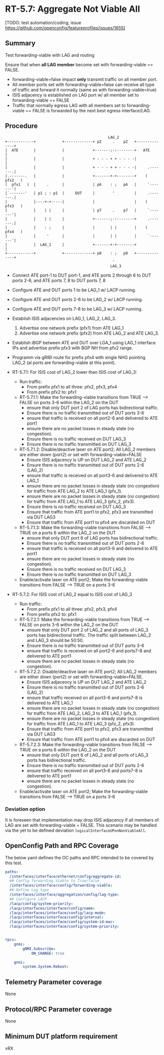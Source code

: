 # RT-5.7: Aggregate Not Viable All
[TODO: test automation/coding; issue https://github.com/openconfig/featureprofiles/issues/1655]
## Summary

Test forwarding-viable with LAG and routing

Ensure that when **all LAG member** become set with forwarding-viable == FALSE.
- forwarding-viable=false impact **only** transmit traffic on all member port.
- All member ports set with forwarding-viable=false can receive all type of
  traffic and forward it normally (same as with forwarding-viable=true)
- ISIS adjacency is established on LAG port w/ all member set to
  forwarding-viable == FALSE
- Traffic that normally egress LAG with all members set to forwarding-viable ==
  FALSE is forwarded by the next best egress interface/LAG.

## Procedure

```
                                               LAG_2
+------------+            +-------------+ p2     .    p2   +--------------+
|  ATE       |            |             +-------;-:--------+   ATE        |
|            |            |             + - - - + + - - - -|              |
|            |            |             + - - - + + - - - -|     .-------.|
|.-------.   |            |             +-------+-+--------+    (  pfx2   )
(  pfx1   )  |     .      |             | p6    : ;   p6   |     `-------'|
|`-------'   | p1 ; : p1  |     DUT     |        '         |     .-------.|
|            |----+-+-----|             |                  |    (  pfx3   )
|            |    | |     |             | p7     .    p7   |     `-------'|
|            |    | |     |             +-------;-:--------+     .-------.|
|            |    : ;     |             |       | |        |    (  pfx4   )
|            |     '      |             |       | |        |     `-------'|
|            |  LAG_1     |             +-------+-+--------+              |
+------------+            +-------------+ p8    : ;   p8   +--------------+
                                                 '
                                                LAG_3

```

- Connect ATE port-1 to DUT port-1, and ATE ports 2 through 6 to DUT ports 2-6,
  and ATE ports 7, 8 to DUT ports 7, 8
- Configure ATE and DUT ports 1 to be LAG_1 w/ LACP running.
- Configure ATE and DUT ports 2-6 to be LAG_2 w/ LACP running.
- Configure ATE and DUT ports 7-8 to be LAG_3 w/ LACP running.
- Establish ISIS adjacencies on LAG_1, LAG_2, LAG_3.
  1. Advertise one network prefix (pfx1) from ATE LAG_1
  1. Advertise one network prefix (pfx2) from ATE LAG_2 and ATE LAG_3.
- Establish iBGP between ATE and DUT over LGA_1 using LAG_1 interface IPs and advertise prefix pfx3 with BGP NH from pfx2 range.
- Programm via gRIBI route for prefix pfx4 with single NHG pointing LAG_2 (al
  ports are forwarding-viable at this point).
  
- RT-5.7.1: For ISIS cost of LAG_2 lower than ISIS cost of LAG_3:
  - Run traffic:
    - From prefix pfx1 to all three: pfx2, pfx3, pfx4
    - From prefix pfx2 to: pfx1
  - RT-5.7.1.1: Make the forwarding-viable transitions from TRUE --> FALSE on ports 3-6
    within the LAG_2 on the DUT
    - ensure that only DUT port 2 of LAG ports has bidirectional traffic.
    - Ensure there is no traffic transmitted out of DUT ports 3-6
    - ensure that traffic is received on all port2-6 and delivered to ATE port1
    - ensure there are no packet losses in steady state (no congestion).
    - Ensure there is no traffic received on DUT LAG_3
    - Ensure there is no traffic transmitted on DUT LAG_3
  - RT-5.7.1.2: Disable/deactive laser on ATE port2; All LAG_2 members are either down (port2) or
    set with forwarding-viable=FALSE
    - Ensure ISIS adjacency is UP on DUT LAG_2 and ATE LAG_2
    - Ensure there is no traffic transmitted out of  DUT ports 2-6 (LAG_2)
    - ensure that traffic is received on all port3-6 and delivered to ATE LAG_1
    - ensure there are no packet losses in steady state (no congestion) for
      traffic from ATE LAG_2 to ATE LAG_1 (pfx_1).
    - ensure there are no packet losses in steady state (no congestion) for
      traffic from ATE LAG_1 to ATE LAG_3 (pfx_2, pfx3).
    - Ensure there is no traffic received on DUT LAG_3
    - Ensure that traffic from ATE port1 to pfx2, pfx3 are transmitted via DUT
      LAG3
    - Ensure that traffic from ATE port1 to pfx4 are discarded on DUT
  - RT-5.7.1.3: Make the forwarding-viable transitions from FALSE --> TRUE on a ports 6
    within the LAG_2 on the DUT
    - ensure that only DUT port 6 of LAG ports has bidirectional traffic.
    - Ensure there is no traffic transmitted out of  DUT ports 2-6
    - ensure that traffic is received on all port3-6 and delivered to ATE port1
    - ensure there are no packet losses in steady state (no congestion).
    - Ensure there is no traffic received on DUT LAG_3
    - Ensure there is no traffic transmitted on DUT LAG_3
  - Enable/activate laser on ATE port2; Make the forwarding-viable transitions
    from FALSE --> TRUE on a ports 3-6
    
- RT-5.7.2: For ISIS cost of LAG_2 equal to ISIS cost of LAG_3
  - Run traffic:
    - From prefix pfx1 to all three: pfx2, pfx3, pfx4
    - From prefix pfx2 to: pfx1
  - RT-5.7.2.1: Make the forwarding-viable transitions from TRUE --> FALSE on ports 3-6
    within the LAG_2 on the DUT
    - ensure that only DUT port 2 of LAG_2 and all ports of LAG_3 ports has bidirectional
    traffic. The traffic split between LAG_2 and LAG_3 should be 50:50.
    - Ensure there is no traffic transmitted out of DUT ports 3-6
    - ensure that traffic is received on all port2-6 and ports7-8 and delivered to ATE port1
    - ensure there are no packet losses in steady state (no congestion).
  - RT-5.7.2.2: Disable/deactive laser on ATE port2; All LAG_2 members are either down (port2) or
    set with forwarding-viable=FALSE.
    - Ensure ISIS adjacency is UP on DUT LAG_2 and ATE LAG_2
    - Ensure there is no traffic transmitted out of  DUT ports 2-6 (LAG_2)
    - ensure that traffic received on all port3-6 and ports7-8 is delivered to ATE LAG_1
    - ensure there are no packet losses in steady state (no congestion) for
      traffic from ATE LAG_2, LAG_3 to ATE LAG_1 (pfx_1).
    - ensure there are no packet losses in steady state (no congestion) for
      traffic from ATE LAG_1 to ATE LAG_3 (pfx_2, pfx3).
    - Ensure that traffic from ATE port1 to pfx2, pfx3 are transmitted via DUT
      LAG3
    - Ensure that traffic from ATE port1 to pfx4 are discarded on DUT
  - RT-5.7.2.3: Make the forwarding-viable transitions from FALSE --> TRUE on a ports 6
    within the LAG_2 on the DUT
    - ensure that only DUT port 6 of LAG_2 and all ports of LAG_3 ports has bidirectional traffic.
    - Ensure there is no traffic transmitted out of  DUT ports 2-6
    - ensure that traffic received on all port3-6 and ports7-8 is delivered to ATE port1
    - ensure there are no packet losses in steady state (no congestion).
  - Enable/activate laser on ATE port2; Make the forwarding-viable transitions
    from FALSE --> TRUE on a ports 3-6 

### Deviation option

It is foreseen that implementation may drop ISIS adjacency if all members of LAG
are set with forwarding-viable = FALSE. This scenario may be
handled via the yet to be defined deviation `logicalInterfaceUPonNonViableAll`.

## OpenConfig Path and RPC Coverage

The below yaml defines the OC paths and RPC intended to be covered by this test.

```yaml
paths:
  /interfaces/interface/ethernet/config/aggregate-id:
  ## Config forwarding Viable to True/false
  /interfaces/interface/config/forwarding-viable:
  ## Define Lag type
  /interfaces/interface/aggregation/config/lag-type:
  ## Configure LACP
  /lacp/config/system-priority:
  /lacp/interfaces/interface/config/name:
  /lacp/interfaces/interface/config/lacp-mode:
  /lacp/interfaces/interface/config/interval:
  /lacp/interfaces/interface/config/system-id-mac:
  /lacp/interfaces/interface/config/system-priority:


rpcs:
    gnmi:
        gNMI.Subscribe:
            ON_CHANGE: true

    gnoi:
        system.System.Reboot:

```

## Telemetry Parameter coverage

None

## Protocol/RPC Parameter coverage

None

## Minimum DUT platform requirement

vRX


